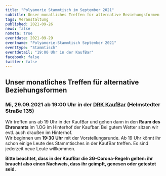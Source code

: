 ```yaml
---
title: "Polyamorie Stammtisch im September 2021"
subtitle: Unser monatliches Treffen für alternative Beziehungsformen
tags: Veranstaltung
published: 2021-09-26
news: false
nometa: true
eventdate: 2021-09-29
eventname: "Polyamorie-Stammtisch September 2021"
eventtype: "Stammtisch"
eventdetail: "19:00 Uhr in der KaufBar"
facebook: false
twitter: false
---
```


## Unser monatliches Treffen für alternative Beziehungsformen

### Mi, 29.09.2021 ab 19:00 Uhr in der [DRK KaufBar](https://www.drk-kv-bs-sz.de/angebote/kaufbar.html) (Helmstedter Straße 135)

Wir treffen uns ab 19 Uhr in der KaufBar und gehen dann in den **Raum des Ehrenamts** im 1.OG im Hinterhof der Kaufbar. Bei gutem Wetter sitzen wir evtl. auch draußen im Hinterhof.  
Wir beginnen um **19:30 Uhr** mit der Vorstellungsrunde. Ab 19 Uhr könnt ihr schon einige Leute des Stammtisches in der KaufBar treffen. Es sind jederzeit neue Leute willkommen.

**Bitte beachtet, dass in der KaufBar die 3G-Corona-Regeln gelten: ihr braucht also einen Nachweis, dass ihr geimpft, genesen oder getestet seid.**
